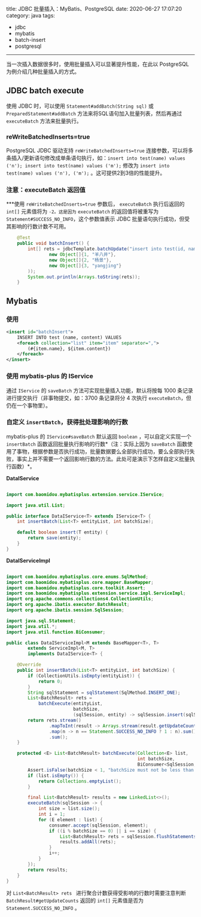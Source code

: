 title: JDBC 批量插入：MyBatis、PostgreSQL
date: 2020-06-27 17:07:20
category: java
tags:
  - jdbc
  - mybatis
  - batch-insert
  - postgresql

---

当一次插入数据很多时，使用批量插入可以显著提升性能，在此以 PostgreSQL 为例介绍几种批量插入的方式。

## JDBC batch execute

使用 JDBC 时，可以使用 `Statement#addBatch(String sql)` 或 `PreparedStatement#addBatch` 方法来将SQL语句加入批量列表，然后再通过 `executeBatch` 方法来批量执行。

### reWriteBatchedInserts=true

PostgreSQL JDBC 驱动支持 `reWriteBatchedInserts=true` 连接参数，可以将多条插入/更新语句修改成单条语句执行，如：`insert into test(name) values ('n'); insert into test(name) values ('m');` 修改为 `insert into test(name) values ('n'), ('m');` 。这可提供2到3倍的性能提升。

### 注意：executeBatch 返回值

***使用 `reWriteBatchedInserts=true` 参数后， `executeBatch` 执行后返回的 `int[]` 元素值将为 `-2。这是因为` `executeBatch` 的返回值将被重写为 `Statement#SUCCESS_NO_INFO`，这个参数值表示 JDBC 批量语句执行成功，但受其影响的行数计数不可用。

```java
    @Test
    public void batchInsert() {
        int[] rets = jdbcTemplate.batchUpdate("insert into test(id, name) values (?, ?)", Arrays.asList(
                new Object[]{1, "羊八井"},
                new Object[]{2, "杨景"},
                new Object[]{3, "yangjing"}
        ));
        System.out.println(Arrays.toString(rets));
    }
```

## Mybatis

### 使用 <foreach>

```xml
<insert id="batchInsert">
    INSERT INTO test (name, content) VALUES
    <foreach collection="list" item="item" separator=",">
        (#{item.name}, ${item.content})
    </foreach>
</insert>
```



### 使用 mybatis-plus 的 IService

通过 `IService` 的 `saveBatch` 方法可实现批量插入功能，默认将按每 1000 条记录进行提交执行（非事物提交，如：3700 条记录将分 4 次执行 `executeBatch`，但仍在一个事物里）。

### 自定义 `insertBatch`，获得批处理影响的行数

mybatis-plus 的 `IService#saveBatch` 默认返回 `boolean` ，可以自定义实现一个 `insertBatch` 函数返回批量执行影响的行数*（注：实际上因为 `saveBatch` 函数使用了事物，根据参数是否执行成功，批量数据要么全部执行成功，要么全部执行失败，事实上并不需要一个返回影响行数的方法。此处可是演示下怎样自定义批量执行函数）*。

**DataIService**

```java

import com.baomidou.mybatisplus.extension.service.IService;

import java.util.List;

public interface DataIService<T> extends IService<T> {
    int insertBatch(List<T> entityList, int batchSize);

    default boolean insert(T entity) {
        return save(entity);
    }
}
```

**DataIServiceImpl**

```java

import com.baomidou.mybatisplus.core.enums.SqlMethod;
import com.baomidou.mybatisplus.core.mapper.BaseMapper;
import com.baomidou.mybatisplus.core.toolkit.Assert;
import com.baomidou.mybatisplus.extension.service.impl.ServiceImpl;
import org.apache.commons.collections4.CollectionUtils;
import org.apache.ibatis.executor.BatchResult;
import org.apache.ibatis.session.SqlSession;

import java.sql.Statement;
import java.util.*;
import java.util.function.BiConsumer;

public class DataIServiceImpl<M extends BaseMapper<T>, T>
        extends ServiceImpl<M, T>
        implements DataIService<T> {

    @Override
    public int insertBatch(List<T> entityList, int batchSize) {
        if (CollectionUtils.isEmpty(entityList)) {
            return 0;
        }
        String sqlStatement = sqlStatement(SqlMethod.INSERT_ONE);
        List<BatchResult> rets =
            batchExecute(entityList,
                         batchSize,
                         (sqlSession, entity) -> sqlSession.insert(sqlStatement, entity));
        return rets.stream()
                .mapToInt(result -> Arrays.stream(result.getUpdateCounts())
                .map(n -> n == Statement.SUCCESS_NO_INFO ? 1 : n).sum())
                .sum();
    }

    protected <E> List<BatchResult> batchExecute(Collection<E> list,
                                                 int batchSize,
                                                 BiConsumer<SqlSession, E> consumer) {
        Assert.isFalse(batchSize < 1, "batchSize must not be less than one");
        if (list.isEmpty()) {
            return Collections.emptyList();
        }

        final List<BatchResult> results = new LinkedList<>();
        executeBatch(sqlSession -> {
            int size = list.size();
            int i = 1;
            for (E element : list) {
                consumer.accept(sqlSession, element);
                if ((i % batchSize == 0) || i == size) {
                    List<BatchResult> rets = sqlSession.flushStatements();
                    results.addAll(rets);
                }
                i++;
            }
        });
        return results;
    }
}
```

对 `List<BatchResult> rets ` 进行聚合计数获得受影响的行数时需要注意判断 `BatchResult#getUpdateCounts` 返回的 `int[]` 元素值是否为 `Statement.SUCCESS_NO_INFO` 。
